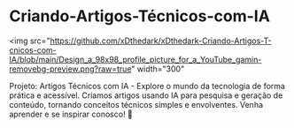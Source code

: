 # Criando-Artigos-Técnicos-com-IA

<img 
    src="https://github.com/xDthedark/xDthedark-Criando-Artigos-T-cnicos-com-IA/blob/main/Design_a_98x98_profile_picture_for_a_YouTube_gamin-removebg-preview.png?raw=true"
    width="300"

Projeto: Artigos Técnicos com IA - Explore o mundo da tecnologia de forma prática e acessível. Criamos artigos usando IA para pesquisa e geração de conteúdo, tornando conceitos técnicos simples e envolventes. Venha aprender e se inspirar conosco! 🚀
